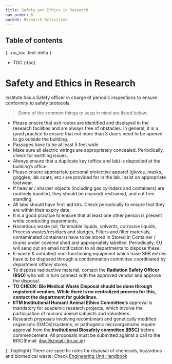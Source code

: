 ```yaml
---
title: Safety and Ethics in Research
nav_order: 6
parent: Research Activities
---
```

## Table of contents
{: .no_toc .text-delta } 
* TOC
{:toc}

# Safety and Ethics in Research

Institute has a Safety officer in charge of periodic inspections to ensure conformity to safety protocols. 
>Some of the common things to keep in mind are listed below: 
-	Please ensure that exit routes are identified and displayed in the research facilities and are always free of obstacles. In general, it is a good practice to ensure that not more than 3 doors need to be opened to go outside the building.
-	Passages have to be at least 5 feet wide. 
-	Make sure all electric wirings are appropriately concealed. Periodically, check for earthing issues. 
-	Always ensure that a duplicate key (office and lab) is deposited at the building’s office.
-	Please ensure appropriate personal protective apparel (gloves, masks, goggles, lab coats, etc.) are provided for in the lab. Insist on appropriate footwear. 
-	If heavier / sharper objects (including gas cylinders and containers) are routinely handled, they should be chained/ restrained, and not free standing. 
-	All labs should have first-aid kits. Check periodically to ensure that they are within their expiry date. 
-	It is a good practice to ensure that at least one other person is present while conducting experiments. 
-	Hazardous waste (oil, flammable liquids, solvents, corrosive liquids, Process wastes/residues and sludges, Filters and filter materials, contaminated containers) have to be stored in Stored in Container / drums under covered shed and appropriately labelled. Periodically, EU will send out an email notification to all departments to dispose these. 
-	E-waste & outdated/ non-functioning equipment which have SRB entries have to be disposed through a condemnation committee coordinated by department office/ stores. 
-	To dispose radioactive material, contact the **Radiation Safety Officer (RSO)** who will in turn connect with the approved vendor and approve the disposal. 
-	**TO CHECK: Bio Medical Waste Disposal should be done through registered vendors. While there is no centralized process for this, contact the department for guidelines.** 
-	**IITM Institutional Human/ Animal Ethics Committee’s** approval is mandatory for academic research projects, which involve the participation of human/ animal subjects and volunteers. 
-	Research proposals involving recombinant and genetically modified organisms (GMOs)/systems, or pathogenic microorganisms require approval from the **Institutional Biosafety committee (IBSC)** before commencement. All proposals must be submitted against a call to the IBSC(Email: [ibsc@zmail.iitm.ac.in](ibsc@zmail.iitm.ac.in))

{: .highlight}
There are specific rules for disposal of chemicals, hazardous and biomedical waste: Check [Engineering Unit Handbook](https://enggunit.iitm.ac.in/includes/pdf/Handbook-EU-corrected-FINAL.pdf)